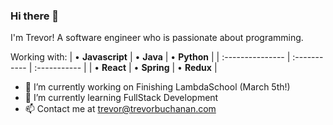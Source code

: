 ### Hi there 👋

I'm Trevor! A software engineer who is passionate about programming.  
  
Working with:
| • **Javascript** | • **Java**   | • **Python** |
| :--------------- | :----------- | :----------- |
| • **React**      | • **Spring** | • **Redux**  |
- 🔭 I’m currently working on Finishing LambdaSchool (March 5th!)
- 🌱 I’m currently learning FullStack Development
- 📫 Contact me at <trevor@trevorbuchanan.com>


